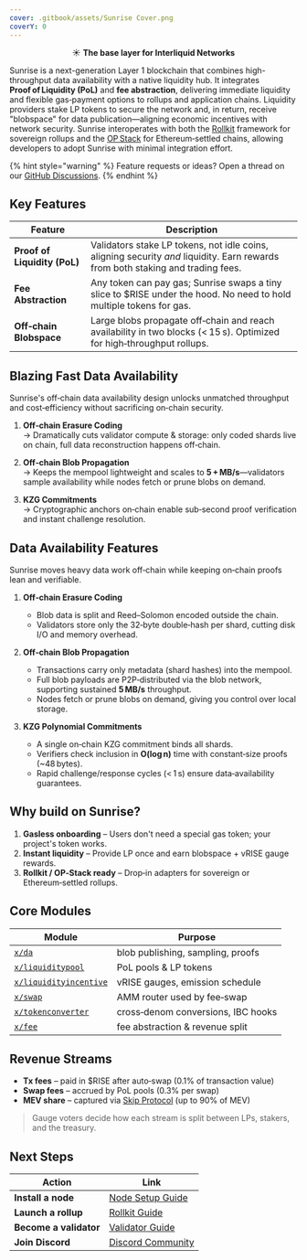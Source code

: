 ```yaml
---
cover: .gitbook/assets/Sunrise Cover.png
coverY: 0
---
```


<p align="center">
  ☀️ <strong>The base layer for Interliquid Networks</strong>
</p>

Sunrise is a next-generation Layer 1 blockchain that combines high-throughput data availability with a native liquidity hub. It integrates **Proof of Liquidity (PoL)** and **fee abstraction**, delivering immediate liquidity and flexible gas‑payment options to rollups and application chains. Liquidity providers stake LP tokens to secure the network and, in return, receive "blobspace" for data publication—aligning economic incentives with network security. Sunrise interoperates with both the [Rollkit](https://rollkit.dev/) framework for sovereign rollups and the [OP Stack](https://stack.optimism.io/) for Ethereum‑settled chains, allowing developers to adopt Sunrise with minimal integration effort.

{% hint style="warning" %}
Feature requests or ideas? Open a thread on our <a href="https://github.com/orgs/sunriselayer/discussions" target="_blank">GitHub Discussions</a>.
{% endhint %}

## Key Features

| Feature | Description |
|---|---|
| **Proof of Liquidity (PoL)** | Validators stake LP tokens, not idle coins, aligning security *and* liquidity. Earn rewards from both staking and trading fees. |
| **Fee Abstraction** | Any token can pay gas; Sunrise swaps a tiny slice to $RISE under the hood. No need to hold multiple tokens for gas. |
| **Off‑chain Blobspace** | Large blobs propagate off‑chain and reach availability in two blocks (< 15 s). Optimized for high‑throughput rollups. |

## Blazing Fast Data Availability

Sunrise's off‑chain data availability design unlocks unmatched throughput and cost‑efficiency without sacrificing on‑chain security.

1. **Off‑chain Erasure Coding**  
   → Dramatically cuts validator compute & storage: only coded shards live on chain, full data reconstruction happens off‑chain.

2. **Off‑chain Blob Propagation**  
   → Keeps the mempool lightweight and scales to **5 + MB/s**—validators sample availability while nodes fetch or prune blobs on demand.

3. **KZG Commitments**  
   → Cryptographic anchors on‑chain enable sub‑second proof verification and instant challenge resolution.

## Data Availability Features

Sunrise moves heavy data work off‑chain while keeping on‑chain proofs lean and verifiable.

1. **Off‑chain Erasure Coding**  
   - Blob data is split and Reed–Solomon encoded outside the chain.  
   - Validators store only the 32‑byte double‑hash per shard, cutting disk I/O and memory overhead.

2. **Off‑chain Blob Propagation**  
   - Transactions carry only metadata (shard hashes) into the mempool.  
   - Full blob payloads are P2P‑distributed via the blob network, supporting sustained **5 MB/s** throughput.  
   - Nodes fetch or prune blobs on demand, giving you control over local storage.

3. **KZG Polynomial Commitments**  
   - A single on‑chain KZG commitment binds all shards.  
   - Verifiers check inclusion in **O(log n)** time with constant‑size proofs (~48 bytes).  
   - Rapid challenge/response cycles (< 1 s) ensure data‑availability guarantees.

## Why build on Sunrise?

1. **Gasless onboarding** – Users don't need a special gas token; your project's token works.  
2. **Instant liquidity** – Provide LP once and earn blobspace + vRISE gauge rewards.  
3. **Rollkit / OP‑Stack ready** – Drop‑in adapters for sovereign or Ethereum‑settled rollups.  

## Core Modules

| Module | Purpose |
|--------|---------|
| [`x/da`](learn/sunrise/data-availability.md) | blob publishing, sampling, proofs |
| [`x/liquiditypool`](learn/sunrise/liquidity-pool.md) | PoL pools & LP tokens |
| [`x/liquidityincentive`](learn/sunrise/liquidity-incentive.md) | vRISE gauges, emission schedule |
| [`x/swap`](learn/sunrise/swap.md) | AMM router used by fee‑swap |
| [`x/tokenconverter`](learn/sunrise/token-converter.md) | cross‑denom conversions, IBC hooks |
| [`x/fee`](learn/sunrise/fee.md) | fee abstraction & revenue split |

## Revenue Streams

- **Tx fees** – paid in $RISE after auto‑swap (0.1% of transaction value)  
- **Swap fees** – accrued by PoL pools (0.3% per swap)  
- **MEV share** – captured via [Skip Protocol](https://docs.skip.money/) (up to 90% of MEV)  

> Gauge voters decide how each stream is split between LPs, stakers, and the treasury.

## Next Steps

| Action | Link |
|---|---|
| **Install a node** | [Node Setup Guide](node/types/consensus/README.md) |
| **Launch a rollup** | [Rollkit Guide](build/l2-blockchains/rollkit/README.md) |
| **Become a validator** | [Validator Guide](build/validators/README.md) |
| **Join Discord** | [Discord Community](https://discord.gg/sunriselayer) |
